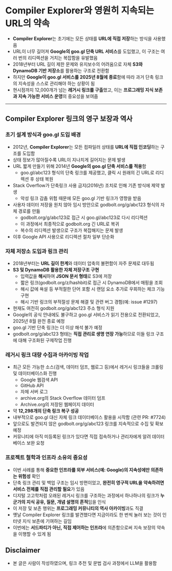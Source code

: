 # Compiler Explorer와 영원히 지속되는 URL의 약속


* **Compiler Explorer**는 초기에는 모든 상태를 **URL에 직접 저장**하는 방식을 사용했음
* URL이 너무 길어져 **Google의 goo.gl 단축 URL 서비스**를 도입했고, 이 구조는 여러 번의 리디렉션을 거치는 복잡함을 유발했음
* 2018년부터 URL 길이 제한 문제와 유지보수의 어려움으로 자체 **S3와 DynamoDB 기반 저장소**를 활용하는 구조로 전환함
* 하지만 **Google이 goo.gl 서비스를 2025년 8월에 종료**함에 따라 과거 단축 링크의 지속성을 스스로 관리해야 하는 상황이 됨
* 현시점까지 12,000개가 넘는 **레거시 링크를 구출**했고, 이는 **프로그래밍 지식 보존과 지속 가능한 서비스 운영**의 중요성을 보여줌

---

Compiler Explorer 링크의 영구 보장과 역사
-------------------------------

### 초기 설계 방식과 goo.gl 도입 배경

* 2012년, **Compiler Explorer**는 모든 컴파일러 상태를 **URL에 직접 인코딩**하는 구조를 도입함
* 상태 정보가 많아질수록 URL이 지나치게 길어지는 문제 발생
* URL 짧게 만들기 위해 2014년 **Google의 goo.gl 단축 서비스를 적용**함
  + goo.gl/abc123 형식의 단축 링크를 제공했고, 클릭 시 원래의 긴 URL로 리디렉션 후 상태 복원
* Stack Overflow가 단축링크 사용 금지(2016년) 조치로 인해 기존 방식에 제약 발생
  + 악성 링크 감춤 위험 때문에 모든 goo.gl 기반 링크가 영향을 받음
* 사용자 데이터 저장을 원치 않아 임시 방안으로 godbolt.org/g/abc123 형식의 자체 경로를 만듦
  + godbolt.org/g/abc123로 접근 시 goo.gl/abc123로 다시 리디렉션
  + 이 과정에서 최종적으로 godbolt.org 긴 URL로 복귀
  + 복수의 리디렉션 발생으로 구조가 복잡해지는 문제 발생
* 이후 Google API 사용으로 리디렉션 절차 일부 단순화

### 자체 저장소 도입과 링크 관리

* 2018년부터는 **URL 길이 한계**와 데이터 압축의 불편함이 자주 문제로 대두됨
* **S3 및 DynamoDB 활용한 자체 저장구조 구현**
  + 입력값을 **해시**하여 **JSON 문서 형태**로 S3에 저장
  + 짧은 링크(godbolt.org/z/hashbit)로 접근 시 DynamoDB에서 매핑을 조회
  + 해시 값에 욕설 등 부적절한 단어 포함 시 랜덤 요소 추가로 우회하는 체크 기능 구현
  + 해시 기반 링크의 부적절성 문제 해결 및 관련 버그 경험(예: issue #1297)
* 현재도 여전히 godbolt.org/g/abc123 주소 형식 지원
* Google의 공식 안내에도 불구하고 goo.gl 서비스가 읽기 전용으로 전환되었고, 2025년 8월 완전 종료 예정
* goo.gl 기반 단축 링크는 더 이상 해석 불가 예정
* godbolt.org/g/abc123 형태는 **직접 관리로 생명 연장 가능**하므로 이들 링크 구조에 대해 구조화된 구제작업 진행

### 레거시 링크 대량 수집과 아카이빙 작업

* 최근 모든 가능한 소스(검색, 데이터 덤프, 웹로그 등)에서 레거시 링크들을 크롤링 및 데이터베이스화 진행
  + Google 웹검색 API
  + GitHub API
  + 자체 서버 로그
  + archive.org의 Stack Overflow 데이터 덤프
  + Archive.org의 저장된 웹페이지 데이터
* 약 **12,298개의 단축 링크 복구 성공**
* 내부적으로 goo.gl 대신 자체 링크 데이터베이스 활용을 시작함 (관련 PR: #7724)
* 앞으로도 발견되지 않은 godbolt.org/g/abc123 링크를 지속적으로 수집 및 확보 예정
* 커뮤니티에 아직 미등록된 링크가 있다면 직접 접속하거나 관리자에게 알려 데이터베이스 보완 요청

### 프로젝트 철학과 인프라 소유의 중요성

* 이번 사례를 통해 **중요한 인프라를 외부 서비스(예: Google)의 지속성에만 의존하는 위험성** 확인
* 단축 링크 관리 및 백업 구조는 임시 방편이었고, **완전히 영구적 URL을 약속하려면 서비스 전체를 직접 관리할 필요**가 있음
* 디지털 고고학처럼 오래된 레거시 링크를 구조하는 과정에서 하나하나의 링크가 **누군가의 지식 공유, 질문, 개념 설명의 흔적**임을 인식
* 이 저장 및 보존 행위는 **프로그래밍 커뮤니티의 역사 아카이빙**과도 직결
* 옛날 Compiler Explorer 링크를 발견했다면 지금이라도 한 번씩 눌러 보는 것이 인터넷 지식 보존에 기여하는 길임
* 이번에는 **서드파티가 아닌, 직접 제어하는 인프라**에 의존함으로써 지속 보장의 약속을 이행할 수 있게 됨

Disclaimer
----------

* 본 글은 사람이 작성하였으며, 링크 추천 및 문법 검사 과정에서 LLM을 활용함

